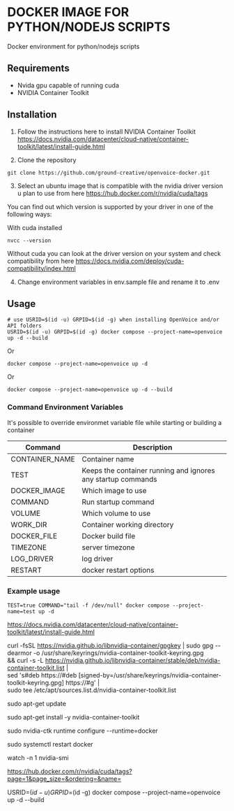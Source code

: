 # DOCKER IMAGE FOR PYTHON/NODEJS SCRIPTS

Docker environment for python/nodejs scripts

## Requirements

- Nvida gpu capable of running cuda
- NVIDIA Container Toolkit

## Installation

1) Follow the instructions here to install NVIDIA Container Toolkit
https://docs.nvidia.com/datacenter/cloud-native/container-toolkit/latest/install-guide.html

2) Clone the repository
```
git clone https://github.com/ground-creative/openvoice-docker.git
```

3) Select an ubuntu image that is compatible with the nvidia driver version u plan to use from here
https://hub.docker.com/r/nvidia/cuda/tags

You can find out which version is supported by your driver in one of the following ways:

With cuda installed
```
nvcc --version
```

Without cuda you can look at the driver version on your system and check compatibility from here
https://docs.nvidia.com/deploy/cuda-compatibility/index.html


4) Change environment variables in env.sample file and rename it to .env

## Usage

```
# use USRID=$(id -u) GRPID=$(id -g) when installing OpenVoice and/or API folders
USRID=$(id -u) GRPID=$(id -g) docker compose --project-name=openvoice up -d --build
```
Or
```
docker compose --project-name=openvoice up -d
```
Or
```
docker compose --project-name=openvoice up -d --build
```
### Command Environment Variables

It's possible to override environmet variable file while starting or building a container

| Command | Description |
| ------------- | ------------- |
| CONTAINER_NAME | Container name |
| TEST | Keeps the container running and ignores any startup commands |
| DOCKER_IMAGE | Which image to use |
| COMMAND | Run startup command |
| VOLUME | Which volume to use |
| WORK_DIR | Container working directory |
| DOCKER_FILE | Docker build file |
| TIMEZONE | server timezone |
| LOG_DRIVER | log driver |
| RESTART | docker restart options |

### Example usage
```
TEST=true COMMAND="tail -f /dev/null" docker compose --project-name=test up -d
```

https://docs.nvidia.com/datacenter/cloud-native/container-toolkit/latest/install-guide.html

curl -fsSL https://nvidia.github.io/libnvidia-container/gpgkey | sudo gpg --dearmor -o /usr/share/keyrings/nvidia-container-toolkit-keyring.gpg \
  && curl -s -L https://nvidia.github.io/libnvidia-container/stable/deb/nvidia-container-toolkit.list | \
    sed 's#deb https://#deb [signed-by=/usr/share/keyrings/nvidia-container-toolkit-keyring.gpg] https://#g' | \
    sudo tee /etc/apt/sources.list.d/nvidia-container-toolkit.list

sudo apt-get update

sudo apt-get install -y nvidia-container-toolkit

sudo nvidia-ctk runtime configure --runtime=docker

sudo systemctl restart docker


watch -n 1 nvidia-smi


https://hub.docker.com/r/nvidia/cuda/tags?page=1&page_size=&ordering=&name=


USRID=$(id -u) GRPID=$(id -g) docker compose --project-name=openvoice up -d --build
